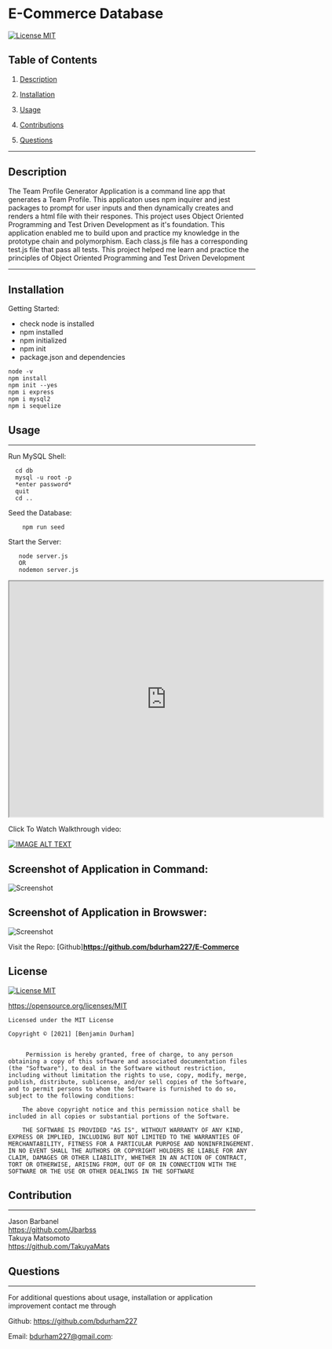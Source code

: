 # E-Commerce Database

[![License MIT](https://img.shields.io/apm/l/pack)](https://spdx.org/licenses/MIT.html)
 ## Table of Contents
1. [Description](#description)

2. [Installation](#installation)

3. [Usage](#usage)

4. [Contributions](#contributions)

5. [Questions](#questions)

-----

## Description
 The Team Profile Generator Application is a command line app that generates a Team Profile. This applicaton uses npm inquirer and jest packages to prompt for user inputs and then dynamically creates and renders a html file with their respones. This project uses Object Oriented Programming and Test Driven Development as it's foundation. This application enabled me to build upon and practice my knowledge in the prototype chain and polymorphism. Each class.js file has a corresponding test.js file that pass all tests. This project helped me learn and practice the principles of Object Oriented Programming and Test Driven Development

 -----

 ## Installation
 

   Getting Started:
   * check node is installed
   * npm installed
   * npm initialized
   * npm init
   * package.json and dependencies
  
    node -v
    npm install
    npm init --yes
    npm i express
    npm i mysql2
    npm i sequelize



  



 ## Usage

 ---

 Run MySQL Shell:
 
      cd db
      mysql -u root -p
      *enter password*
      quit
      cd ..

Seed the Database:
```
    npm run seed

```

   Start the Server:    
```
   node server.js
   OR
   nodemon server.js
```

<iframe src="https://drive.google.com/file/d/1JCOlDG3h0JEI6v0GaQSnD_xII086Ak8z/preview" width="640" height="480"></iframe>

   
Click To Watch Walkthrough video: 



[![IMAGE ALT TEXT](images/teamvideoscreenshot.png)](https://drive.google.com/file/d/1aoNEfzJqW8l4CSBRbfoBA1R3RciC7Cgw/view "Video title")





Screenshot of Application in Command:
--
![Screenshot](images/teamprofilenode.png)

Screenshot of Application in Browswer:
--
![Screenshot](images/taemprofilwith4screenshot.png)



Visit the Repo: 
[Github]**<https://github.com/bdurham227/E-Commerce>**

   







 ## License
 
[![License MIT](https://img.shields.io/apm/l/pack)](https://spdx.org/licenses/MIT.html)

   https://opensource.org/licenses/MIT

    Licensed under the MIT License

    Copyright © [2021] [Benjamin Durham]
    

         Permission is hereby granted, free of charge, to any person obtaining a copy of this software and associated documentation files (the "Software"), to deal in the Software without restriction, including without limitation the rights to use, copy, modify, merge, publish, distribute, sublicense, and/or sell copies of the Software, and to permit persons to whom the Software is furnished to do so, subject to the following conditions:
        
        The above copyright notice and this permission notice shall be included in all copies or substantial portions of the Software.
        
        THE SOFTWARE IS PROVIDED "AS IS", WITHOUT WARRANTY OF ANY KIND, EXPRESS OR IMPLIED, INCLUDING BUT NOT LIMITED TO THE WARRANTIES OF MERCHANTABILITY, FITNESS FOR A PARTICULAR PURPOSE AND NONINFRINGEMENT. IN NO EVENT SHALL THE AUTHORS OR COPYRIGHT HOLDERS BE LIABLE FOR ANY CLAIM, DAMAGES OR OTHER LIABILITY, WHETHER IN AN ACTION OF CONTRACT, TORT OR OTHERWISE, ARISING FROM, OUT OF OR IN CONNECTION WITH THE SOFTWARE OR THE USE OR OTHER DEALINGS IN THE SOFTWARE

## Contribution
---

Jason Barbanel
<br>
https://github.com/Jbarbss
<br>
Takuya Matsomoto
<br>
https://github.com/TakuyaMats



 ## Questions
 ---
 For additional questions about usage, installation or application improvement contact me through

Github: https://github.com/bdurham227

Email: bdurham227@gmail.com:

